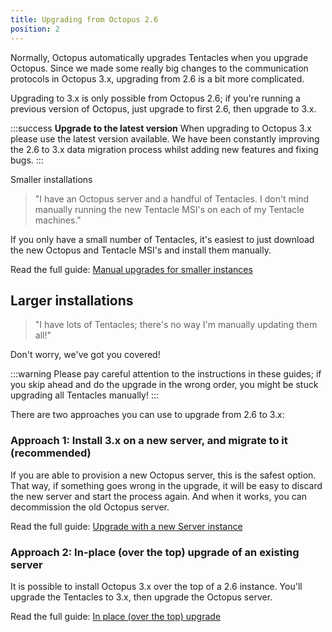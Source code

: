 ```yaml
---
title: Upgrading from Octopus 2.6
position: 2
---
```



Normally, Octopus automatically upgrades Tentacles when you upgrade Octopus. Since we made some really big changes to the communication protocols in Octopus 3.x, upgrading from 2.6 is a bit more complicated.


Upgrading to 3.x is only possible from Octopus 2.6; if you're running a previous version of Octopus, just upgrade to first 2.6, then upgrade to 3.x.

:::success
**Upgrade to the latest version**
When upgrading to Octopus 3.x please use the latest version available. We have been constantly improving the 2.6 to 3.x data migration process whilst adding new features and fixing bugs.
:::


Smaller installations


> "I have an Octopus server and a handful of Tentacles. I don't mind manually running the new Tentacle MSI's on each of my Tentacle machines."



If you only have a small number of Tentacles, it's easiest to just download the new Octopus and Tentacle MSI's and install them manually.


Read the full guide: [Manual upgrades for smaller instances](/docs/administration/upgrading/upgrading-from-octopus-2.6/manual-upgrade.md)

## Larger installations


> "I have lots of Tentacles; there's no way I'm manually updating them all!"



Don't worry, we've got you covered!

:::warning
Please pay careful attention to the instructions in these guides; if you skip ahead and do the upgrade in the wrong order, you might be stuck upgrading all Tentacles manually!
:::


There are two approaches you can use to upgrade from 2.6 to 3.x:

### Approach 1: Install 3.x on a new server, and migrate to it (recommended)


If you are able to provision a new Octopus server, this is the safest option. That way, if something goes wrong in the upgrade, it will be easy to discard the new server and start the process again. And when it works, you can decommission the old Octopus server.


Read the full guide: [Upgrade with a new Server instance](/docs/administration/upgrading/upgrading-from-octopus-2.6/upgrade-with-a-new-3.0-server-instance.md)

### Approach 2: In-place (over the top) upgrade of an existing server


It is possible to install Octopus 3.x over the top of a 2.6 instance. You'll upgrade the Tentacles to 3.x, then upgrade the Octopus server.


Read the full guide: [In place (over the top) upgrade](/docs/administration/upgrading/upgrading-from-octopus-2.6/in-place-upgrade-(install-over-2.6).md)
